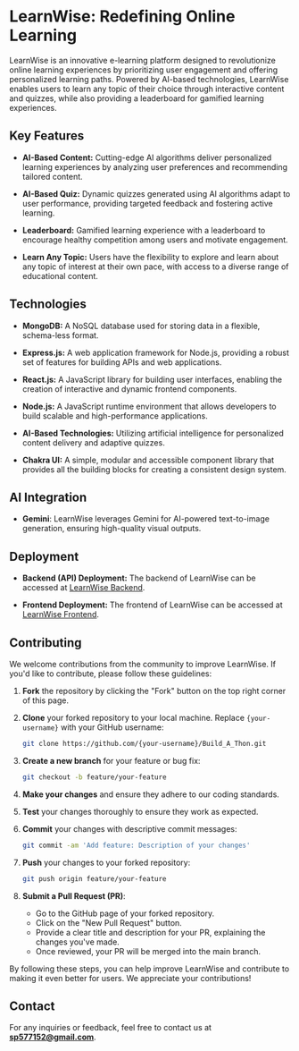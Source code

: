 # LearnWise: Redefining Online Learning

LearnWise is an innovative e-learning platform designed to revolutionize online learning experiences by prioritizing user engagement and offering personalized learning paths. Powered by AI-based technologies, LearnWise enables users to learn any topic of their choice through interactive content and quizzes, while also providing a leaderboard for gamified learning experiences.

## Key Features

- **AI-Based Content:** Cutting-edge AI algorithms deliver personalized learning experiences by analyzing user preferences and recommending tailored content.

- **AI-Based Quiz:** Dynamic quizzes generated using AI algorithms adapt to user performance, providing targeted feedback and fostering active learning.

- **Leaderboard:** Gamified learning experience with a leaderboard to encourage healthy competition among users and motivate engagement.

- **Learn Any Topic:** Users have the flexibility to explore and learn about any topic of interest at their own pace, with access to a diverse range of educational content.

## Technologies

- **MongoDB:** A NoSQL database used for storing data in a flexible, schema-less format.

- **Express.js:** A web application framework for Node.js, providing a robust set of features for building APIs and web applications.

- **React.js:** A JavaScript library for building user interfaces, enabling the creation of interactive and dynamic frontend components.

- **Node.js:** A JavaScript runtime environment that allows developers to build scalable and high-performance applications.
  
- **AI-Based Technologies:** Utilizing artificial intelligence for personalized content delivery and adaptive quizzes.

- **Chakra UI:** A simple, modular and accessible component library that provides all the building blocks for creating a consistent design system.

## AI Integration

- **Gemini**: LearnWise leverages Gemini for AI-powered text-to-image generation, ensuring high-quality visual outputs.

## Deployment

- **Backend (API) Deployment:** The backend of LearnWise can be accessed at [LearnWise Backend](https://learn--wise.vercel.app).

- **Frontend Deployment:** The frontend of LearnWise can be accessed at [LearnWise Frontend](https://learn-wise-two.vercel.app).


## Contributing

We welcome contributions from the community to improve LearnWise. If you'd like to contribute, please follow these guidelines:

1. **Fork** the repository by clicking the "Fork" button on the top right corner of this page.
2. **Clone** your forked repository to your local machine. Replace `{your-username}` with your GitHub username:

    ```sh
    git clone https://github.com/{your-username}/Build_A_Thon.git
    ```

3. **Create a new branch** for your feature or bug fix:

    ```sh
    git checkout -b feature/your-feature
    ```

4. **Make your changes** and ensure they adhere to our coding standards.
5. **Test** your changes thoroughly to ensure they work as expected.
6. **Commit** your changes with descriptive commit messages:

    ```sh
    git commit -am 'Add feature: Description of your changes'
    ```

7. **Push** your changes to your forked repository:

    ```sh
    git push origin feature/your-feature
    ```

8. **Submit a Pull Request (PR)**:
   - Go to the GitHub page of your forked repository.
   - Click on the "New Pull Request" button.
   - Provide a clear title and description for your PR, explaining the changes you've made.
   - Once reviewed, your PR will be merged into the main branch.

By following these steps, you can help improve LearnWise and contribute to making it even better for users. We appreciate your contributions!



## Contact

For any inquiries or feedback, feel free to contact us at **sp577152@gmail.com**.

